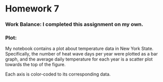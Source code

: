 # Homework 7
### Work Balance: I completed this assignment on my own.

### Plot:
My notebook contains a plot about temperature data in New York State. Specifically, the number of heat wave days per year
were plotted as a bar graph, and the average daily temperature for each year is a scatter plot towards the top of the figure.

Each axis is color-coded to its corresponding data.
